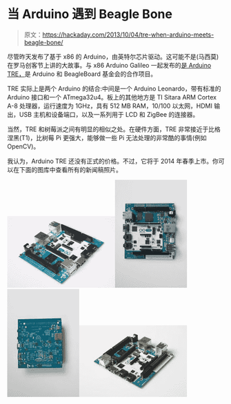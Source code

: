 # 当 Arduino 遇到 Beagle Bone

> 原文：<https://hackaday.com/2013/10/04/tre-when-arduino-meets-beagle-bone/>

尽管昨天发布了基于 x86 的 Arduino，由英特尔芯片驱动。这可能不是(马西莫)在罗马创客节上讲的大故事。与 x86 Arduino Galileo 一起发布的[是 Arduino TRE，](http://arduino.cc/en/Main/ArduinoBoardTre)是 Arduino 和 BeagleBoard 基金会的合作项目。

TRE 实际上是两个 Arduino 的结合:中间是一个 Arduino Leonardo，带有标准的 Arduino 接口和一个 ATmega32u4。板上的其他地方是 TI Sitara ARM Cortex A-8 处理器，运行速度为 1GHz，具有 512 MB RAM，10/100 以太网，HDMI 输出，USB 主机和设备端口，以及一系列用于 LCD 和 ZigBee 的连接器。

当然，TRE 和树莓派之间有明显的相似之处。在硬件方面，TRE 非常接近于比格涅黑(T1)，比树莓 Pi 更强大，能够做一些 Pi 无法处理的非常酷的事情(例如 OpenCV)。

我认为，Arduino TRE 还没有正式的价格。不过，它将于 2014 年春季上市。你可以在下面的图库中查看所有的新闻稿照片。

[![](img/af20795008cea5806f3ecc590f90960c.png)](https://hackaday.com/2013/10/04/tre-when-arduino-meets-beagle-bone/3-6/)[![](img/57a8a95f506ac0cedb2ca93de65146cf.png)](https://hackaday.com/2013/10/04/tre-when-arduino-meets-beagle-bone/1-8/)[![](img/2837717978ef689353122c5d317436f5.png)](https://hackaday.com/2013/10/04/tre-when-arduino-meets-beagle-bone/4-6/)[![](img/d81071647fd2b613ac47d0db8b9aa666.png)](https://hackaday.com/2013/10/04/tre-when-arduino-meets-beagle-bone/2-6/)